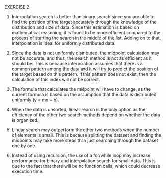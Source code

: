 EXERCISE 2

 1. Interpolation search is better than binary search since you are able to find the position of 
    the target accurately through the knowledge of the distribution and size of data. Since this estimation is based on
    mathematical reasoning, it is found to be more efficient compared to the process of starting the search in the middle of the list.
    Adding on to that, interpolation is ideal for uniformly distributed data.


 2. Since the data is not uniformly distributed, the midpoint calculation may not be accurate, and
    thus, the search method is not as efficient as it should be. This is because interpolation assumes
    that there is a common pattern among the data and it will try to predict the position of the target based on this pattern. 
    If this pattern does not exist, then the calculation of this index will not be correct.

3.  The formula that calculates the midpoint will have to change, as the current formula 
    is based on the assumption that the data is distributed uniformly (y = mx + b).

4.  When the data is unsorted, linear search is the only option as the efficiency of the other two search methods 
    depend on whether the data is organized. 

5.  Linear search may outperform the other two methods when the number of elements is small. This is because splitting the dataset and finding the midpoints may take more steps
    than just searching through the dataset one by one. 

6. Instead of using recursion, the use of a for/while loop may increase performance for binary and interpolation search for small data. This is due to the fact that there will be
   no function calls, which could decrease execution time.  

